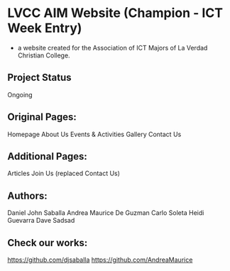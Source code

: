 # LVCC AIM Website (Champion - ICT Week Entry)
- a website created for the Association of ICT Majors of La Verdad Christian College.

## Project Status
Ongoing

## Original Pages:
Homepage
About Us
Events & Activities
Gallery
Contact Us

## Additional Pages:
Articles
Join Us (replaced Contact Us)

## Authors: 
Daniel John Saballa
Andrea Maurice De Guzman
Carlo Soleta
Heidi Guevarra
Dave Sadsad

## Check our works:
https://github.com/djsaballa
https://github.com/AndreaMaurice